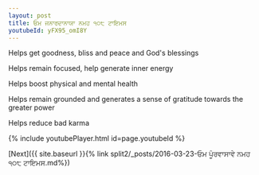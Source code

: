 ```yaml
---
layout: post
title: ਓਮ ਜਨਾਰਦਾਨਾਯਾ ਨਮਹ ੧੦੮ ਟਾਇਮਸ
youtubeId: yFX95_omI8Y
---
```

 
 
Helps get goodness, bliss and peace and God's blessings
 
Helps remain focused, help generate inner energy 
 
Helps boost physical and mental health 
 
Helps remain grounded and generates a sense of gratitude towards the greater power 
 
Helps reduce bad karma
 
 
 
 


{% include youtubePlayer.html id=page.youtubeId %}
 
[Next]({{ site.baseurl }}{% link  split2/_posts/2016-03-23-ਓਮ ਪੂੰਰਵਾਸਾਵੇ ਨਮਹ ੧੦੮ ਟਾਇਮਸ.md%})
 
